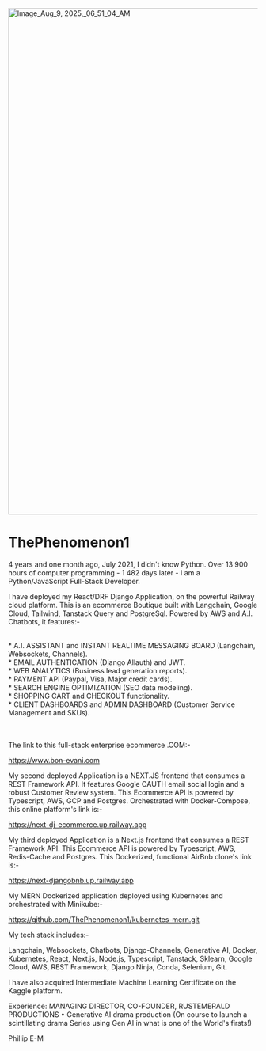 
<img width="1536" height="1024" alt="Image_Aug_9, 2025,_06_51_04_AM" src="https://github.com/user-attachments/assets/35315f9b-3511-41ac-8f49-2f0afc82c444" />


# ThePhenomenon1

4 years and one month ago, July 2021, I didn't know Python. Over 13 900 hours of computer programming - 1 482 days later - I am a Python/JavaScript Full-Stack Developer.

I have deployed my React/DRF Django Application, on the powerful Railway cloud platform. 
This is an ecommerce Boutique built with Langchain, Google Cloud, Tailwind, Tanstack Query and PostgreSql. Powered by AWS and A.I. Chatbots, it features:-

<br>
* A.I. ASSISTANT and INSTANT REALTIME MESSAGING BOARD (Langchain, Websockets, Channels).

<br>
* EMAIL AUTHENTICATION (Django Allauth) and JWT.

<br>
* WEB ANALYTICS (Business lead generation reports).

<br>
* PAYMENT API (Paypal, Visa, Major credit cards).

<br>
* SEARCH ENGINE OPTIMIZATION (SEO data modeling).

<br>
* SHOPPING CART and CHECKOUT functionality.

<br>
* CLIENT DASHBOARDS and ADMIN DASHBOARD (Customer Service Management and SKUs).

\
\
The link to this full-stack enterprise ecommerce .COM:-

https://www.bon-evani.com

My second deployed Application is a NEXT.JS frontend that consumes a REST Framework API.
It features Google OAUTH email social login and a robust Customer Review system.
This Ecommerce API is powered by Typescript, AWS, GCP and Postgres.
Orchestrated with Docker-Compose, this online platform's link is:-

https://next-dj-ecommerce.up.railway.app

My third deployed Application is a Next.js frontend that consumes a REST Framework API. 
This Ecommerce API is powered by Typescript, AWS, Redis-Cache and Postgres.
This Dockerized, functional AirBnb clone's link is:-

https://next-djangobnb.up.railway.app

My MERN Dockerized application deployed using Kubernetes and orchestrated with Minikube:-

https://github.com/ThePhenomenon1/kubernetes-mern.git

My tech stack includes:-

Langchain,
Websockets,
Chatbots,
Django-Channels,
Generative AI,
Docker,
Kubernetes,
React,
Next.js,
Node.js,
Typescript,
Tanstack,
Sklearn,
Google Cloud,
AWS,
REST Framework,
Django Ninja,
Conda,
Selenium,
Git.

I have also acquired Intermediate Machine Learning Certificate on the Kaggle platform.

Experience: MANAGING DIRECTOR, CO-FOUNDER, RUSTEMERALD PRODUCTIONS
•	Generative AI drama production (On course to launch a scintillating drama Series using Gen AI in what is one of the World's firsts!)


Phillip E-M
